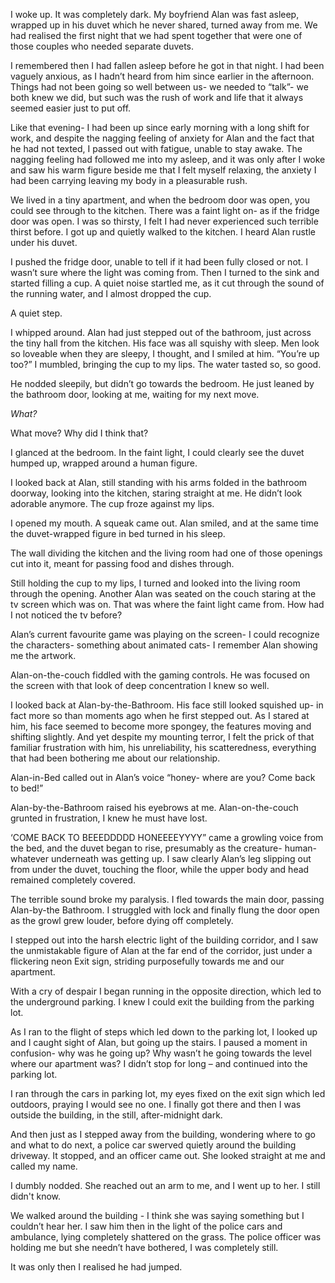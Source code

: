   

I woke up. It was completely dark. My boyfriend Alan was fast asleep, wrapped up in his duvet which he never shared, turned away from me. We had realised the first night that we had spent together that were one of those couples who needed separate duvets. 

I remembered then I had fallen asleep before he got in that night. I had been vaguely anxious, as I hadn’t heard from him since earlier in the afternoon. Things had not been going so well between us- we needed to “talk”- we both knew we did, but such was the rush of work and life that it always seemed easier just to put off. 

Like that evening- I had been up since early morning with a long shift for work, and despite the nagging feeling of anxiety for Alan and the fact that he had not texted, I passed out with fatigue, unable to stay awake. The nagging feeling had followed me into my asleep, and it was only after I woke and saw his warm figure beside me that I felt myself relaxing, the anxiety I had been carrying leaving my body in a pleasurable rush. 

We lived in a tiny apartment, and when the bedroom door was open, you could see through to the kitchen. There was a faint light on- as if the fridge door was open. I was so thirsty, I felt I had never experienced such terrible thirst before. I got up and quietly walked to the kitchen. I heard Alan rustle under his duvet. 

I pushed the fridge door, unable to tell if it had been fully closed or not. I wasn’t sure where the light was coming from. Then I turned to the sink and started filling a cup. A quiet noise startled me, as it cut through the sound of the running water, and I almost dropped the cup. 

A quiet step. 

I whipped around. Alan had just stepped out of the bathroom, just across the tiny hall from the kitchen. His face was all squishy with sleep. Men look so loveable when they are sleepy, I thought, and I smiled at him. “You’re up too?” I mumbled, bringing the cup to my lips. The water tasted so, so good. 

He nodded sleepily, but didn’t go towards the bedroom. He just leaned by the bathroom door, looking at me, waiting for my next move.

*What?*

What move? Why did I think that?

I glanced at the bedroom. In the faint light, I could clearly see the duvet humped up, wrapped around a human figure.

I looked back at Alan, still standing with his arms folded in the bathroom doorway, looking into the kitchen, staring straight at me. He didn’t look adorable anymore. The cup froze against my lips. 

I opened my mouth. A squeak came out. Alan smiled, and at the same time the duvet-wrapped figure in bed turned in his sleep.

The wall dividing the kitchen and the living room had one of those openings cut into it, meant for passing food and dishes through.

Still holding the cup to my lips, I turned and looked into the living room through the opening. Another Alan was seated on the couch staring at the tv screen which was on. That was where the faint light came from. How had I not noticed the tv before?

Alan’s current favourite game was playing on the screen- I could recognize the characters- something about animated cats- I remember Alan showing me the artwork.

Alan-on-the-couch fiddled with the gaming controls. He was focused on the screen with that look of deep concentration I knew so well.

I looked back at Alan-by-the-Bathroom. His face still looked squished up- in fact more so than moments ago when he first stepped out. As I stared at him, his face seemed to become more spongey, the features moving and shifting slightly. And yet despite my mounting terror, I felt the prick of that familiar frustration with him, his unreliability, his scatteredness, everything that had been bothering me about our relationship. 

Alan-in-Bed called out in Alan’s voice “honey- where are you? Come back to bed!”

Alan-by-the-Bathroom raised his eyebrows at me. Alan-on-the-couch grunted in frustration, I knew he must have lost. 

‘COME BACK TO BEEEDDDDD HONEEEEYYYY” came a growling voice from the bed, and the duvet began to rise, presumably as the creature- human- whatever underneath was getting up. I saw clearly Alan’s leg slipping out from under the duvet, touching the floor, while the upper body and head remained completely covered. 

The terrible sound broke my paralysis. I fled towards the main door, passing Alan-by-the Bathroom. I struggled with lock and finally flung the door open as the growl grew louder, before dying off completely.

I stepped out into the harsh electric light of the building corridor, and I saw the unmistakable figure of Alan at the far end of the corridor, just under a flickering neon Exit sign, striding purposefully towards me and our apartment. 

With a cry of despair I began running in the opposite direction, which led to the underground parking. I knew I could exit the building from the parking lot. 

As I ran to the flight of steps which led down to the parking lot, I looked up and I caught sight of Alan, but going up the stairs. I paused a moment in confusion- why was he going up? Why wasn’t he going towards the level where our apartment was? I didn’t stop for long – and continued into the parking lot. 

I ran through the cars in parking lot, my eyes fixed on the exit sign which led outdoors, praying I would see no one. I finally got there and then I was outside the building, in the still, after-midnight dark.

And then just as I stepped away from the building, wondering where to go and what to do next, a police car swerved quietly around the building driveway. It stopped, and an officer came out. She looked straight at me and called my name. 

I dumbly nodded. She reached out an arm to me, and I went up to her. I still didn't know. 

We walked around the building - I think she was saying something but I couldn’t hear her. I saw him then in the light of the police cars and ambulance, lying completely shattered on the grass. The police officer was holding me but she needn’t have bothered, I was completely still.  

It was only then I realised he had jumped.